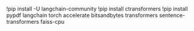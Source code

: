 !pip install -U langchain-community
!pip install ctransformers
!pip install pypdf langchain torch accelerate bitsandbytes transformers sentence-transformers faiss-cpu
